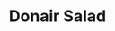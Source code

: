 ---
title: "Donair Salad"
description: "Garden Salad tossed in lemon oil dressing & topped with fresh gyro beef & pickles. Finished with garlic sauce"
price_s: ""
price_l: "13"
price_lg: ""
weight: "6"
---